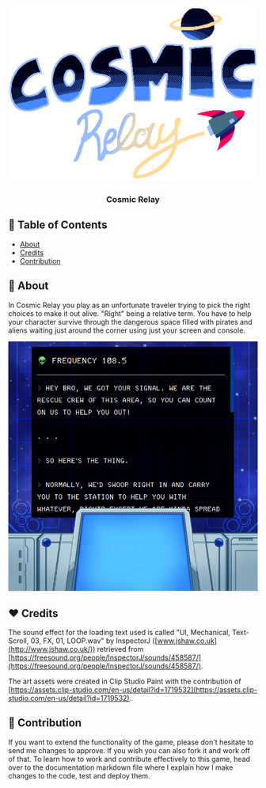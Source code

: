 <p align="center">
  <a href="" rel="noopener">
 <img src="dist/assets/UI/startscreen_title.png" alt="title screen game cover"></a>
</p>

<h3 align="center">Cosmic Relay</h3>

## 📝 Table of Contents

* [About](#about)
* [Credits](#credits)
* [Contribution](#contribution)



## 🧐 About <a name = "about"></a>

In Cosmic Relay you play as an unfortunate traveler trying to pick the right choices to make it out alive. "Right" being a relative term. You have to help your character survive through the dangerous space filled with pirates and aliens waiting just around the corner using just your screen and console.

![](images/gameplay.png)

## ❤️ Credits <a name = "credits"></a>

The sound effect for the loading text used is called "UI, Mechanical, Text-Scroll, 03, FX, 01, LOOP.wav" by InspectorJ ([www.jshaw.co.uk](http://www.jshaw.co.uk/)) retrieved from [https://freesound.org/people/InspectorJ/sounds/458587/](https://freesound.org/people/InspectorJ/sounds/458587/).

The art assets were created in Clip Studio Paint with the contribution of [https://assets.clip-studio.com/en-us/detail?id=1719532](https://assets.clip-studio.com/en-us/detail?id=1719532).

## 🎁 Contribution <a name = "contribution"></a>

If you want to extend the functionality of the game, please don't hesitate to send me changes to approve. If you wish you can also fork it and work off of that. To learn how to work and contribute effectively to this game, head over to the documentation markdown file where I explain how I make changes to the code, test and deploy them.
